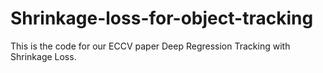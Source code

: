 # Shrinkage-loss-for-object-tracking
This is the code for our ECCV paper Deep Regression Tracking with Shrinkage Loss.
